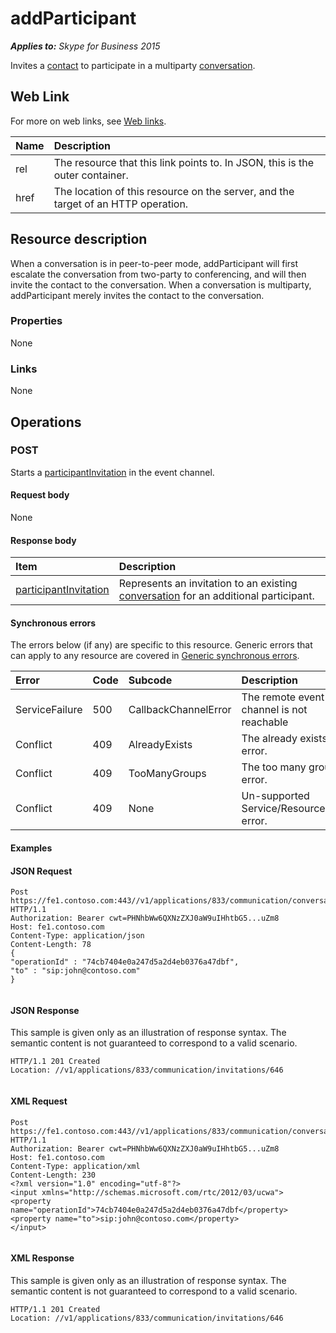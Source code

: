 
# addParticipant 


 _**Applies to:** Skype for Business 2015_

Invites a [contact](contact_ref.md) to participate in a multiparty [conversation](conversation_ref.md). 

## Web Link
<a name="sectionSection0"> </a>

For more on web links, see [Web links](WebLinks.md).



|**Name**|**Description**|
|:-----|:-----|
|rel|The resource that this link points to. In JSON, this is the outer container.|
|href|The location of this resource on the server, and the target of an HTTP operation.|

## Resource description
<a name="sectionSection1"> </a>

When a conversation is in peer-to-peer mode, addParticipant will first escalate the conversation from two-party to conferencing, and will then invite the contact to the conversation. When a conversation is multiparty, addParticipant merely invites the contact to the conversation. 


### Properties

None


### Links

None


## Operations
<a name="sectionSection2"> </a>




### POST

Starts a [participantInvitation](participantInvitation_ref.md) in the event channel.


#### Request body

None


#### Response body



|**Item**|**Description**|
|:-----|:-----|
| [participantInvitation](participantInvitation_ref.md)|Represents an invitation to an existing [conversation](conversation_ref.md) for an additional participant.|

#### Synchronous errors

The errors below (if any) are specific to this resource. Generic errors that can apply to any resource are covered in [Generic synchronous errors](GenericSynchronousErrors.md).



|**Error**|**Code**|**Subcode**|**Description**|
|:-----|:-----|:-----|:-----|
|ServiceFailure|500|CallbackChannelError|The remote event channel is not reachable|
|Conflict|409|AlreadyExists|The already exists error.|
|Conflict|409|TooManyGroups|The too many groups error.|
|Conflict|409|None|Un-supported Service/Resource/API error.|

#### Examples




#### JSON Request


```
Post https://fe1.contoso.com:443//v1/applications/833/communication/conversations/802/addParticipant HTTP/1.1
Authorization: Bearer cwt=PHNhbWw6QXNzZXJ0aW9uIHhtbG5...uZm8
Host: fe1.contoso.com
Content-Type: application/json
Content-Length: 78
{
"operationId" : "74cb7404e0a247d5a2d4eb0376a47dbf",
"to" : "sip:john@contoso.com"
}
									
```


#### JSON Response

This sample is given only as an illustration of response syntax. The semantic content is not guaranteed to correspond to a valid scenario.


```
HTTP/1.1 201 Created
Location: //v1/applications/833/communication/invitations/646
									
```


#### XML Request


```
Post https://fe1.contoso.com:443//v1/applications/833/communication/conversations/802/addParticipant HTTP/1.1
Authorization: Bearer cwt=PHNhbWw6QXNzZXJ0aW9uIHhtbG5...uZm8
Host: fe1.contoso.com
Content-Type: application/xml
Content-Length: 230
<?xml version="1.0" encoding="utf-8"?>
<input xmlns="http://schemas.microsoft.com/rtc/2012/03/ucwa">
<property name="operationId">74cb7404e0a247d5a2d4eb0376a47dbf</property>
<property name="to">sip:john@contoso.com</property>
</input>
									
```


#### XML Response

This sample is given only as an illustration of response syntax. The semantic content is not guaranteed to correspond to a valid scenario.


```
HTTP/1.1 201 Created
Location: //v1/applications/833/communication/invitations/646
									
```

